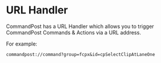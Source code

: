 # URL Handler

CommandPost has a URL Handler which allows you to trigger CommandPost Commands & Actions via a URL address.

For example:

`commandpost://command?group=fcpx&id=cpSelectClipAtLaneOne`